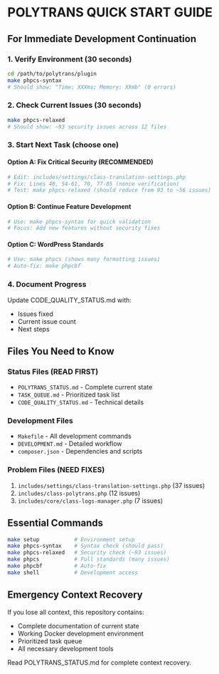 # POLYTRANS QUICK START GUIDE

## For Immediate Development Continuation

### 1. Verify Environment (30 seconds)
```bash
cd /path/to/polytrans/plugin
make phpcs-syntax
# Should show: "Time: XXXms; Memory: XXmb" (0 errors)
```

### 2. Check Current Issues (30 seconds)  
```bash
make phpcs-relaxed
# Should show: ~93 security issues across 12 files
```

### 3. Start Next Task (choose one)

#### Option A: Fix Critical Security (RECOMMENDED)
```bash
# Edit: includes/settings/class-translation-settings.php
# Fix: Lines 40, 54-61, 70, 77-85 (nonce verification)
# Test: make phpcs-relaxed (should reduce from 93 to ~56 issues)
```

#### Option B: Continue Feature Development  
```bash
# Use: make phpcs-syntax for quick validation
# Focus: Add new features without security fixes
```

#### Option C: WordPress Standards
```bash
# Use: make phpcs (shows many formatting issues)
# Auto-fix: make phpcbf
```

### 4. Document Progress
Update CODE_QUALITY_STATUS.md with:
- Issues fixed
- Current issue count
- Next steps

## Files You Need to Know

### Status Files (READ FIRST)
- `POLYTRANS_STATUS.md` - Complete current state
- `TASK_QUEUE.md` - Prioritized task list  
- `CODE_QUALITY_STATUS.md` - Technical details

### Development Files
- `Makefile` - All development commands
- `DEVELOPMENT.md` - Detailed workflow
- `composer.json` - Dependencies and scripts

### Problem Files (NEED FIXES)
1. `includes/settings/class-translation-settings.php` (37 issues)
2. `includes/class-polytrans.php` (12 issues)
3. `includes/core/class-logs-manager.php` (7 issues)

## Essential Commands
```bash
make setup           # Environment setup
make phpcs-syntax    # Syntax check (should pass)
make phpcs-relaxed   # Security check (~93 issues)
make phpcs           # Full standards (many issues)
make phpcbf          # Auto-fix
make shell           # Development access
```

## Emergency Context Recovery
If you lose all context, this repository contains:
- Complete documentation of current state
- Working Docker development environment  
- Prioritized task queue
- All necessary development tools

Read POLYTRANS_STATUS.md for complete context recovery.
